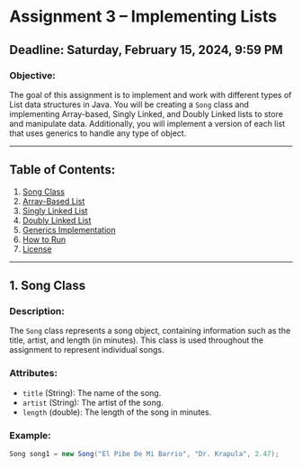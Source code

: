 # Assignment 3 – Implementing Lists

## Deadline: Saturday, February 15, 2024, 9:59 PM

### Objective:
The goal of this assignment is to implement and work with different types of List data structures in Java. You will be creating a `Song` class and implementing Array-based, Singly Linked, and Doubly Linked lists to store and manipulate data. Additionally, you will implement a version of each list that uses generics to handle any type of object.

---

## Table of Contents:
1. [Song Class](#1-song-class)
2. [Array-Based List](#2-array-based-list)
3. [Singly Linked List](#3-singly-linked-list)
4. [Doubly Linked List](#4-doubly-linked-list)
5. [Generics Implementation](#5-generics-implementation)
6. [How to Run](#6-how-to-run)
7. [License](#7-license)

---

## 1. Song Class

### Description:
The `Song` class represents a song object, containing information such as the title, artist, and length (in minutes). This class is used throughout the assignment to represent individual songs.

### Attributes:
- `title` (String): The name of the song.
- `artist` (String): The artist of the song.
- `length` (double): The length of the song in minutes.

### Example:
```java
Song song1 = new Song("El Pibe De Mi Barrio", "Dr. Krapula", 2.47);
